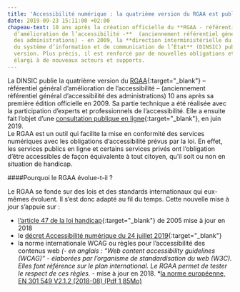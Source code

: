 ```yaml
---
title: 'Accessibilité numérique : la quatrième version du RGAA est publiée !'
date: 2019-09-23 15:11:00 +02:00
chapeau-text: 10 ans après la création officielle du **RGAA - référentiel général
  d’amélioration de l’accessibilité -**  (anciennement référentiel général d’accessibilité
  des administrations) - en 2009, la **direction interministérielle du numérique et
  du système d’information et de communication de l’État** (DINSIC) publie sa quatrième
  version. Plus précis, il est renforcé par de nouvelles obligations et un champ d’action
  élargi à de nouveaux acteurs et supports.
---
```


La DINSIC publie la quatrième version du [RGAA](https://numerique.gouv.fr/publications/rgaa-accessibilite/){:target="_blank"} – référentiel général d’amélioration de l’accessibilité – (anciennement référentiel général d’accessibilité des administrations) 10 ans après sa première édition officielle en 2009. Sa partie technique a été réalisée avec la participation d’experts et professionnels de l’accessibilité. Elle a ensuite fait l’objet d’une [consultation publique en ligne](https://numerique.gouv.fr/actualites/accessibilite-numerique-participez-a-levolution-du-rgaa/){:target="_blank"}, en juin 2019.
<br>
Le RGAA est un outil qui facilite la mise en conformité des services numériques avec les obligations d’accessibilité prévus par la loi. En effet, les services publics en ligne et certains services privés ont l’obligation d’être accessibles de façon équivalente à tout citoyen, qu’il soit ou non en situation de handicap.

####Pourquoi le RGAA évolue-t-il ?

Le RGAA se fonde sur des lois et des standards internationaux qui eux-mêmes évoluent. Il s’est donc adapté au fil du temps. Cette nouvelle mise à jour s’appuie sur :
* [l’article 47 de la loi handicap](https://www.legifrance.gouv.fr/affichTexteArticle.do?cidTexte=JORFTEXT000000809647&idArticle=LEGIARTI000006682279&dateTexte=&categorieLien=cid){:target="_blank"} de 2005 mise à jour en 2018 
* le [décret Accessibilité numérique du 24 juillet 2019](https://www.legifrance.gouv.fr/affichTexte.do?cidTexte=JORFTEXT000038811937&categorieLien=id){:target="_blank"}
* la norme internationale WCAG ou règles pour l’accessibilité des contenus web *(- en anglais : “Web content accessibility guidelines (WCAG)” - élaborées par l’organisme de standardisation du web (W3C). Elles font référence sur le plan international. Le RGAA permet de tester le respect de ces règles. -*  mise à jour en 2018.
*[la norme européenne, EN 301 549 V2.1.2 (2018-08) (Pdf 1,85Mo)](/uploads/en_301549v020102p.pdf)